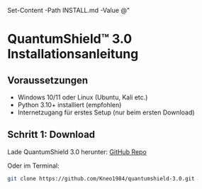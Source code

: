 Set-Content -Path INSTALL.md -Value @"
# QuantumShield™ 3.0 Installationsanleitung

## Voraussetzungen
- Windows 10/11 oder Linux (Ubuntu, Kali etc.)
- Python 3.10+ installiert (empfohlen)
- Internetzugang für erstes Setup (nur beim ersten Download)

## Schritt 1: Download
Lade QuantumShield 3.0 herunter:
[GitHub Repo](https://github.com/Kneo1984/quantumshield-3.0)

Oder im Terminal:
```bash
git clone https://github.com/Kneo1984/quantumshield-3.0.git
